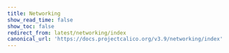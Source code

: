 ```yaml
---
title: Networking
show_read_time: false
show_toc: false
redirect_from: latest/networking/index
canonical_url: 'https://docs.projectcalico.org/v3.9/networking/index'
---
```

